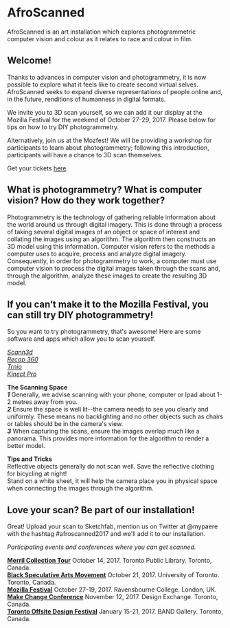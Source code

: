 # AfroScanned
AfroScanned is an art installation which explores photogrammetric computer vision and colour as it relates to race and colour in film.

## Welcome! 
Thanks to advances in computer vision and photogrammetry, it is now possible to explore what it feels like to create second virtual selves. AfroScanned seeks to expand diverse representations of people online and, in the future, renditions of humanness in digital formats. 

We invite you to 3D scan yourself, so we can add it our display at the Mozilla Festival for the weekend of October 27-29, 2017. Please below for tips on how to try DIY photogrammetry. 

Alternatively, join us at the Mozfest! We will be providing a workshop for participants to learn about photogrammetry; following this introduction, participants will have a chance to 3D scan themselves. 

Get your tickets <a href="https://www.mozillafestival.org">here</a>.

## What is photogrammetry? What is computer vision? How do they work together? 

Photogrammetry is the technology of gathering reliable information about the world around us through digital imagery. This is done through a process of taking several digital images of an object or space of interest and collating the images using an algorithm. The algorithm then constructs an 3D model using this information. Computer vision refers to the methods a computer uses to acquire, process and analyze digital imagery. Consequently, in order for photogrammetry to work, a computer must use computer vision to process the digital images taken through the scans and, through the algorithm, analyze these images to create the resulting 3D model. 

## If you can’t make it to the Mozilla Festival, you can still try DIY photogrammetry!

So you want to try photogrammetry, that's awesome! Here are some software and apps which allow you to scan yourself. 

<em><a href="http://scann3d.smartmobilevision.com/">Scann3d</a></em></br>
<em><a href="https://www.autodesk.com/products/recap/overview">Recap 360</a></em></br>
<em><a href="http://www.trnio.com/">Trnio</a></em></br> 
<em><a href="https://developer.microsoft.com/en-us/windows/hardware/3d-print/scanning-with-kinect">Kinect Pro</a></em></br>

<strong>The Scanning Space</strong> </br>
<em><strong>1</strong></em> Generally, we advise scanning with your phone, computer or Ipad about 1-2 metres away from you.</br>
<em><strong>2</strong></em> Ensure the space is well lit--the camera needs to see you clearly and uniformly. These means no backlighting and no other objects such as chairs or tables should be in the camera's view. </br>
<em><strong>3</strong></em> When capturing the scans, ensure the images overlap much like a panorama. This provides more information for the algorithm to render a better model. </br>

<strong>Tips and Tricks </strong></br>
Reflective objects generally do not scan well. Save the reflective clothing for bicycling at night! </br>
Stand on a white sheet, it will help the camera place you in physical space when connecting the images through the algorithm.</br> 

## Love your scan? Be part of our installation! 

Great! Upload your scan to Sketchfab, mention us on Twitter at @mypaere with the hashtag #afroscanned2017 and we'll add it to our installation. 

<em>Participating events and conferences where you can get scanned.</em>

<strong><a href="https://www.facebook.com/events/287021985148478">Merril Collection Tour</a></strong> October 14, 2017. Toronto Public Library. Toronto, Canada.</br>
<strong><a href="https://www.facebook.com/blackSpeculativeArtsMovement/">Black Speculative Arts Movement</a></strong> October 21, 2017. University of Toronto. Toronto, Canada.</br>
<strong><a href="mozillafestival.org">Mozilla Festival</a></strong> October 27-19, 2017. Ravensbourne College. London, UK. </br>
<strong><a href="http://makechangeconference.com/">Make Change Conference</a></strong> November 12, 2017. Design Exchange. Toronto, Canada. </br>
<strong><a href="http://todesignoffsite.com/">Toronto Offsite Design Festival<a/></strong> January 15-21, 2017. BAND Gallery. Toronto, Canada.</br>

